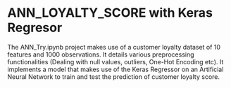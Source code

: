 # ANN_LOYALTY_SCORE with Keras Regresor
The ANN_Try.ipynb project makes use of a customer loyalty dataset of 10 features and 1000 observations.
It details various preprocessing functionalities (Dealing with null values, outliers, One-Hot Encoding etc).
It implements a model that makes use of the Keras Regressor on an Artificial  Neural Network to train  and test the prediction of customer loyalty score.  
